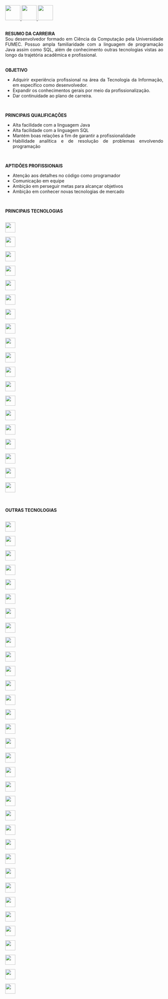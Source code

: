 <a href="https://github.com/Edd002">
  <img src="https://cdn-icons-png.flaticon.com/512/733/733609.png" width="48px" height="48px">
</a>

<a href="mailto:edduarddollima@gmail.com">
  <img src="https://cdn-icons-png.flaticon.com/512/331/331389.png" width="48px" height="48px">
</a>

<a href="https://www.linkedin.com/in/eduardo-augusto-lima-pereira/">
  <img src="https://cdn-icons-png.flaticon.com/512/1384/1384014.png" width="48px" height="48px">
</a>

<br />
<br />

<div align="justify">
 
**RESUMO DA CARREIRA**
<br />
  Sou desenvolvedor formado em Ciência da Computação pela Universidade FUMEC. Possuo ampla familiaridade com a linguagem de programação Java assim como SQL, além de conhecimento outras tecnologias vistas ao longo da trajetória acadêmica e profissional.
<br /><br />

**OBJETIVO**
  - Adquirir experiência profissional na área da Tecnologia da Informação, em específico como desenvolvedor.
  - Expandir os conhecimentos gerais por meio da profissionalização.
  - Dar continuidade ao plano de carreira.
<br />

**PRINCIPAIS QUALIFICAÇÕES**
  - Alta facilidade com a linguagem Java
  - Alta facilidade com a linguagem SQL
  - Mantém boas relações a fim de garantir a profissionalidade
  - Habilidade analítica e de resolução de problemas envolvendo programação
<br />

**APTIDÕES PROFISSIONAIS**
- Atenção aos detalhes no código como programador
- Comunicação em equipe
- Ambição em perseguir metas para alcançar objetivos
- Ambição em conhecer novas tecnologias de mercado

</div>

<br />

**PRINCIPAIS TECNOLOGIAS**

<code>
<img height="32" src="https://cdn.iconscout.com/icon/free/png-512/java-60-1174953.png">
</code>

<code>
<img height="32" src="https://cdn.iconscout.com/icon/free/png-512/mysql-12-556000.png">
</code>

<code>
<img height="32" src="https://cdn.icon-icons.com/icons2/2415/PNG/512/postgresql_plain_wordmark_logo_icon_146390.png">
</code>

<code>
<img height="32" src="https://cdn.iconscout.com/icon/free/png-512/github-84-436555.png">
</code>

<code>
<img height="32" src="https://cdn.iconscout.com/icon/free/png-256/eclipse-14-282371.png">
</code>

<code>
<img height="32" src="https://cdn.iconscout.com/icon/free/png-256/spring-16-283031.png">
</code>

<code>
<img height="32" src="https://avatars0.githubusercontent.com/u/7658037?v=3&s=200">
</code>

<code>
<img height="32" src="https://upload.wikimedia.org/wikipedia/commons/thumb/9/9a/Visual_Studio_Code_1.35_icon.svg/512px-Visual_Studio_Code_1.35_icon.svg.png">
</code>

<code>
<img height="32" src="https://cdn.iconscout.com/icon/free/png-256/flutter-2038877-1720090.png">
</code>

<code>
<img height="32" src="https://upload.wikimedia.org/wikipedia/commons/7/7e/Dart-logo.png">
</code>

<code>
<img height="32" src="https://cdn-icons-png.flaticon.com/512/5968/5968267.png">
</code>

<code>
<img height="32" src="https://cdn-icons-png.flaticon.com/512/5968/5968242.png">
</code>

<code>
<img height="32" src="https://cdn.iconscout.com/icon/free/png-512/javascript-2038874-1720087.png">
</code>

<code>
<img height="32" src="https://cdn.iconscout.com/icon/free/png-256/bootstrap-6-1175203.png">
</code>

<code>
<img height="32" src="https://cdn.iconscout.com/icon/premium/png-256-thumb/json-file-2330566-1950407.png">
</code>

<code>
<img height="32" src="https://user-images.githubusercontent.com/2676579/34940598-17cc20f0-f9be-11e7-8c6d-f0190d502d64.png">
</code>

<code>
<img height="32" src="https://cdn.iconscout.com/icon/free/png-256/linux-21-1174928.png">
</code>

<code>
<img height="32" src="https://cdn.iconscout.com/icon/free/png-256/jira-282222.png">
</code>

<code>
<img height="32" src="https://user-images.githubusercontent.com/10860815/86916754-6b0c9380-c167-11ea-901b-78571ad4065d.png">
</code>

<br />
<br />

**OUTRAS TECNOLOGIAS**

<code>
<img height="32" src="https://cdn.iconscout.com/icon/free/png-512/sql-4-190807.png">
</code>

<code>
<img height="32" src="https://cdn.iconscout.com/icon/free/png-512/c-57-1175191.png">
</code>

<code>
<img height="32" src="https://cdn.iconscout.com/icon/free/png-512/c-sharp-2-569585.png">
</code>

<code>
<img height="32" src="https://cdn.iconscout.com/icon/free/png-512/python-2-226051.png">
</code>

<code>
<img height="32" src="https://upload.wikimedia.org/wikipedia/commons/thumb/3/38/Jupyter_logo.svg/207px-Jupyter_logo.svg.png">
</code>

<code>
<img height="32" src="https://upload.wikimedia.org/wikipedia/commons/thumb/d/d5/UML_logo.svg/512px-UML_logo.svg.png">
</code>

<code>
<img height="32" src="https://cdn.iconscout.com/icon/free/png-256/subversion-3521748-2945192.png">
</code>

<code>
<img height="32" src="https://cdn-icons-png.flaticon.com/512/919/919853.png">
</code>

<code>
<img height="32" src="https://cdn-icons-png.flaticon.com/512/873/873120.png">
</code>

<code>
<img height="32" src="https://cdn.icon-icons.com/icons2/2107/PNG/512/file_type_firebase_icon_130606.png">
</code>

<code>
<img height="32" src="https://cdn.iconscout.com/icon/free/png-512/nodejs-6-569582.png">
</code>

<code>
<img height="32" src="https://cdn.iconscout.com/icon/free/png-512/angularjs-3-1175272.png">
</code>

<code>
<img height="32" src="https://cdn.iconscout.com/icon/free/png-256/jquery-10-1175155.png">
</code>

<code>
<img height="32" src="https://cdn.iconscout.com/icon/free/png-512/php-27-226042.png">
</code>

<code>
<img height="32" src="https://static1.smartbear.co/soapui/media/images/stories/homepage/features/soapui-logo.png">
</code>

<code>
<img height="32" src="https://cdn.iconscout.com/icon/free/png-512/microsoft-office-722717.png">
</code>

<code>
<img height="32" src="https://upload.wikimedia.org/wikipedia/commons/thumb/c/c9/Power_bi_logo_black.svg/512px-Power_bi_logo_black.svg.png">
</code>

<code>
<img height="32" src="https://upload.wikimedia.org/wikipedia/commons/thumb/9/98/Apache_NetBeans_Logo.svg/416px-Apache_NetBeans_Logo.svg.png">
</code>

<code>
<img height="32" src="https://cdn.iconscout.com/icon/free/png-256/tomcat-2-1175085.png">
</code>

<code>
<img height="32" src="https://design.jboss.org/wildfly/logo/final/wildfly_icon_256px.png">
</code>

<code>
<img height="32" src="https://upload.wikimedia.org/wikipedia/commons/thumb/2/2f/Apache-Ant-logo.svg/320px-Apache-Ant-logo.svg.png">
</code>

<code>
<img height="32" src="https://cdn.iconscout.com/icon/free/png-256/ionic-5-1175017.png">
</code>

<code>
<img height="32" src="https://cdn.iconscout.com/icon/free/png-512/typescript-1174965.png">
</code>

<code>
<img height="32" src="https://cdn.iconscout.com/icon/free/png-256/android-247-1175275.png">
</code>

<code>
<img height="32" src="https://cdn.iconscout.com/icon/free/png-256/android-studio-3251591-2724643.png">
</code>

<code>
<img height="32" src="https://cdn.iconscout.com/icon/free/png-256/kotlin-2038873-1720086.png">
</code>

<code>
<img height="32" src="https://cdn.iconscout.com/icon/free/png-256/apple-263-202445.png">
</code>

<code>
<img height="32" src="https://upload.wikimedia.org/wikipedia/en/0/0c/Xcode_icon.png">
</code>

<code>
<img height="32" src="https://cdn.iconscout.com/icon/free/png-256/swift-21-1175088.png">
</code>

<code>
<img height="32" src="https://cdn.iconscout.com/icon/free/png-256/xml-file-2330558-1950399.png">
</code>

<code>
<img height="32" src="https://cdn.iconscout.com/icon/premium/png-256-thumb/miro-3567784-2984008.png">
</code>

<code>
<img height="32" src="https://cdn.iconscout.com/icon/free/png-256/virtualbox-282903.png">
</code>

<code>
<img height="32" src="https://e7.pngegg.com/pngimages/305/131/png-clipart-redmine-installation-issue-tracking-system-project-management-open-source-software-github-logo-project-management.png">
</code>
